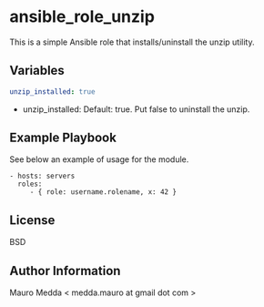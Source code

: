 ansible_role_unzip
==================

This is a simple Ansible role that installs/uninstall the unzip utility.

Variables
---------

```yaml
unzip_installed: true
```

 * unzip_installed: Default: true. Put false to uninstall the unzip.

Example Playbook
----------------

See below an example of usage for the module.

    - hosts: servers
      roles:
         - { role: username.rolename, x: 42 }

License
-------

BSD

Author Information
------------------

Mauro Medda < medda.mauro at gmail dot com >
